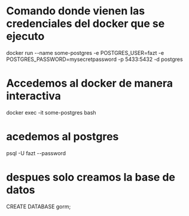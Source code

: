 # Comando donde vienen las credenciales del docker que se ejecuto
docker run --name some-postgres -e POSTGRES_USER=fazt -e POSTGRES_PASSWORD=mysecretpassword -p 5433:5432 -d postgres

# Accedemos al docker de manera interactiva
docker exec -it some-postgres bash

# acedemos al postgres
psql -U fazt --password

# despues solo creamos la base de datos
CREATE DATABASE gorm;